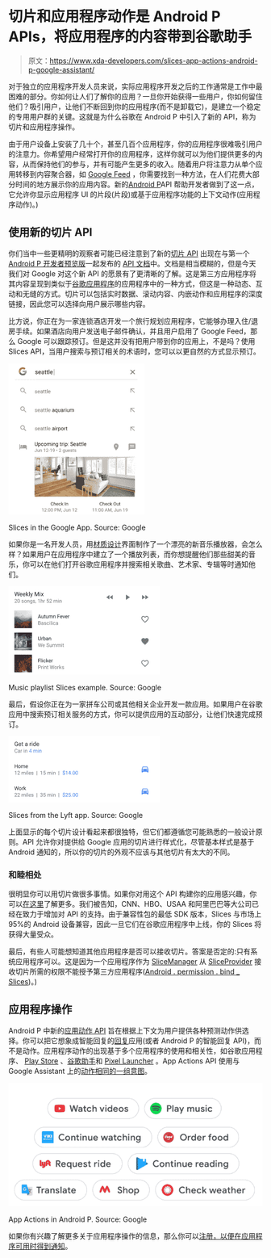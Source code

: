 # 切片和应用程序动作是 Android P APIs，将应用程序的内容带到谷歌助手

> 原文：<https://www.xda-developers.com/slices-app-actions-android-p-google-assistant/>

对于独立的应用程序开发人员来说，实际应用程序开发之后的工作通常是工作中最困难的部分。你如何让人们了解你的应用？一旦你开始获得一些用户，你如何留住他们？吸引用户，让他们不断回到你的应用程序(而不是卸载它)，是建立一个稳定的专用用户群的关键。这就是为什么谷歌在 Android P 中引入了新的 API，称为切片和应用程序操作。

由于用户设备上安装了几十个，甚至几百个应用程序，你的应用程序很难吸引用户的注意力。你希望用户经常打开你的应用程序，这样你就可以为他们提供更多的内容，从而保持他们的参与，并有可能产生更多的收入。随着用户将注意力从单个应用转移到内容聚合器，如 [Google Feed](https://www.xda-developers.com/google-improves-the-feed-experience-of-the-google-app/) ，你需要找到一种方法，在人们花费大部分时间的地方展示你的应用内容。新的[Android P](https://www.xda-developers.com/tag/android-p/)API 帮助开发者做到了这一点，它允许你显示应用程序 UI 的片段(片段)或基于应用程序功能的上下文动作(应用程序动作)。)

## 使用新的切片 API

你们当中一些更精明的观察者可能已经注意到了新的[切片 API](https://developer.android.com/guide/slices/) 出现在与第一个 [Android P 开发者预览版](https://www.xda-developers.com/android-p-developer-preview-1-google-pixel-xl-pixel-2-xl/)一起发布的 [API 文档](https://developer.android.com/reference/android/app/slice/package-summary)中。文档是相当模糊的，但是今天我们对 Google 对这个新 API 的愿景有了更清晰的了解。这是第三方应用程序将其内容呈现到类似于[谷歌应用程序](https://www.xda-developers.com/tag/google-app/)的应用程序中的一种方式，但这是一种动态、互动和无缝的方式。切片可以包括实时数据、滚动内容、内嵌动作和应用程序的深度链接，因此您可以选择向用户展示哪些内容。

比方说，你正在为一家连锁酒店开发一个旅行规划应用程序，它能够办理入住/退房手续。如果酒店向用户发送电子邮件确认，并且用户启用了 Google Feed，那么 Google 可以跟踪预订。但是这并没有把用户带到你的应用上，不是吗？使用 Slices API，当用户搜索与预订相关的术语时，您可以以更自然的方式显示预订。

 <picture>![Android Slices Android Jetpack](img/6dd9580f5691c6b2a406e18048ee5254.png)</picture> 

Slices in the Google App. Source: Google

如果你是一名开发人员，用[材质设计](https://www.xda-developers.com/tag/material-design/)界面制作了一个漂亮的新音乐播放器，会怎么样？如果用户在应用程序中建立了一个播放列表，而你想提醒他们那些甜美的音乐，你可以在他们打开谷歌应用程序并搜索相关歌曲、艺术家、专辑等时通知他们。

 <picture>![Android Slices](img/3e8ef283d9b98e43610e4a2d9b65b39a.png)</picture> 

Music playlist Slices example. Source: Google

最后，假设你正在为一家拼车公司或其他相关企业开发一款应用。如果用户在谷歌应用中搜索预订相关服务的方式，你可以提供应用的互动部分，让他们快速完成预订。

 <picture>![Android P Slices](img/96b96ebdfad5d2af661feda031301ed4.png)</picture> 

Slices from the Lyft app. Source: Google

上面显示的每个切片设计看起来都很独特，但它们都遵循您可能熟悉的一般设计原则。API 允许你对提供给 Google 应用的切片进行样式化，尽管基本样式是基于 Android 通知的，所以你的切片的外观不应该与其他切片有太大的不同。

### 和睦相处

很明显你可以用切片做很多事情。如果你对用这个 API 构建你的应用感兴趣，你可以[在这里](https://developer.android.com/guide/slices/getting-started)了解更多。我们被告知，CNN、HBO、USAA 和阿里巴巴等大公司已经在致力于增加对 API 的支持。由于兼容性包的最低 SDK 版本，Slices 与市场上 95%的 Android 设备兼容，因此一旦它们在谷歌应用程序中上线，你的 Slices 将获得大量受众。

最后，有些人可能想知道其他应用程序是否可以接收切片。答案是否定的:只有系统应用程序可以。这是因为一个应用程序作为 [SliceManager](https://developer.android.com/reference/android/app/slice/SliceManager) 从 [SliceProvider](https://developer.android.com/reference/android/app/slice/SliceProvider) 接收切片所需的权限不能授予第三方应用程序([Android . permission . bind _ Slices](https://developer.android.com/reference/android/Manifest.permission#bind_slice))。)

## 应用程序操作

Android P 中新的[应用动作 API](https://developer.android.com/guide/actions/) 旨在根据上下文为用户提供各种预测动作供选择。你可以把它想象成智能回复的[回复](https://www.xda-developers.com/reply-google-smart-replies-twitter-hangouts-android-messages-facebook-messenger/)应用(或者 Android P 的智能回复 API)，而不是动作。应用程序动作的出现基于多个应用程序的使用和相关性，如谷歌应用程序、 [Play Store](https://www.xda-developers.com/tag/play-store/) 、[谷歌助手](https://www.xda-developers.com/tag/google-assistant/)和 [Pixel Launcher](https://www.xda-developers.com/tag/pixel-launcher/) 。App Actions API 使用与 Google Assistant 上的[动作相同的一组](https://developers.google.com/actions/)[意图](https://developers.google.com/actions/reference/built-in-intents)。

 <picture>![App Actions Android P Google Assistant](img/5aab6bbdd7a244522c9a93bc1be8e63b.png)</picture> 

App Actions in Android P. Source: Google

如果你有兴趣了解更多关于应用程序操作的信息，那么你可以[注册，以便在应用程序可用时得到通知](https://docs.google.com/forms/d/e/1FAIpQLSfzg7DrFtD8S_tHrYYoWpmsfFzLuduukoQQY6A2AtHsxTHgKg/viewform)。